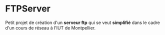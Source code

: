 FTPServer
=========

Petit projet de création d'un  **serveur ftp** qui se veut **simplifié** dans le cadre d'un cours de réseau à l'IUT de Montpellier.
